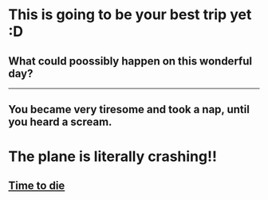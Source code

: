 # This is going to be your best trip yet :D
## What could poossibly happen on this wonderful day?
---
## You became very tiresome and took a nap, until you heard a scream.
# The plane is literally crashing!!
## [Time to die](../death.md)